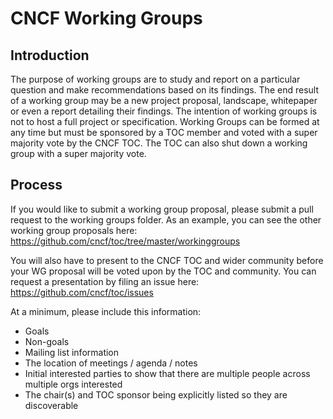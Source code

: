 # CNCF Working Groups

## Introduction

The purpose of working groups are to study and report on a particular question and make recommendations based on its findings. The end result of a working group may be a new project proposal, landscape, whitepaper or even a report detailing their findings. The intention of working groups is not to host a full project or specification. Working Groups can be formed at any time but must be sponsored by a TOC member and voted with a super majority vote by the CNCF TOC. The TOC can also shut down a working group with a super majority vote.

## Process

If you would like to submit a working group proposal, please submit a pull request to the working groups folder. As an example, you can see the other working group proposals here: https://github.com/cncf/toc/tree/master/workinggroups

You will also have to present to the CNCF TOC and wider community before your WG proposal will be voted upon by the TOC and community. You can request a presentation by filing an issue here: https://github.com/cncf/toc/issues

At a minimum, please include this information:

* Goals
* Non-goals
* Mailing list information
* The location of meetings / agenda / notes
* Initial interested parties to show that there are multiple people across multiple orgs interested
* The chair(s) and TOC sponsor being explicitly listed so they are discoverable
